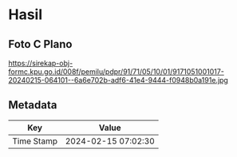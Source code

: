 # Hasil

## Foto C Plano

https://sirekap-obj-formc.kpu.go.id/008f/pemilu/pdpr/91/71/05/10/01/9171051001017-20240215-064101--6a6e702b-adf6-41e4-9444-f0948b0a191e.jpg


## Metadata

| Key        | Value               |
| ---------- | ------------------- |
| Time Stamp | 2024-02-15 07:02:30 |



